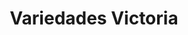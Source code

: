 ---
title: "Variedades Victoria"
url: /siguatepeque/variedades-victoria-1-calle-so/
shop: tienda de variedades
---